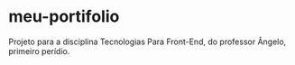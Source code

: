 # meu-portifolio
Projeto para a disciplina Tecnologias Para Front-End, do professor Ângelo, primeiro perídio.
